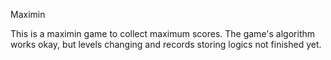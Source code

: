   Maximin

This is a maximin game to collect maximum scores.
The game's algorithm works okay,
but levels changing and records storing logics not finished yet.
